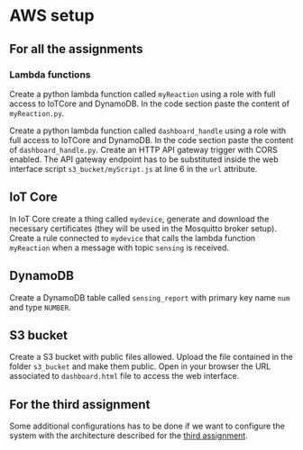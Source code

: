 # AWS setup

## For all the assignments

### Lambda functions

Create a python lambda function called `myReaction` using a role with full access to IoTCore and DynamoDB. In the code section paste the content of `myReaction.py`.

Create a python lambda function called `dashboard_handle` using a role with full access to IoTCore and DynamoDB. In the code section paste the content of `dashboard_handle.py`. Create an HTTP API gateway trigger with CORS enabled. The API gateway endpoint has to be substituted inside the web interface script `s3_bucket/myScript.js` at line 6 in the `url` attribute.

## IoT Core

In IoT Core create a thing called `mydevice`, generate and download the necessary certificates (they will be used in the Mosquitto broker setup).
Create a rule connected to `mydevice` that calls the lambda function `myReaction` when a message with topic `sensing` is received.

## DynamoDB

Create a DynamoDB table called `sensing_report` with primary key name `num` and type `NUMBER`.

## S3 bucket

Create a S3 bucket with public files allowed. Upload the file contained in the folder `s3_bucket` and make them public. Open in your browser the URL associated to `dashboard.html` file to access the web interface.

## For the third assignment

Some additional configurations has to be done if we want to configure the system with the architecture described for the [third assignment](third_assignment.md). 